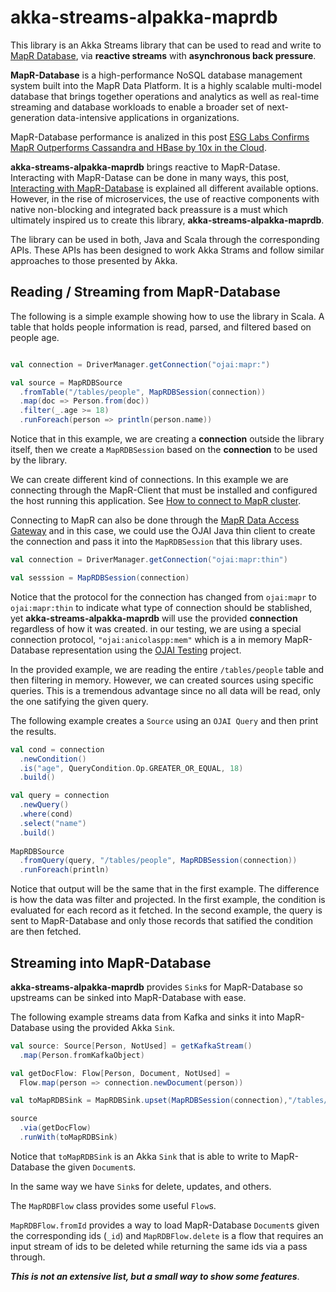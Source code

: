 # akka-streams-alpakka-maprdb

This library is an Akka Streams library that can be used to read and write to [MapR Database](https://mapr.com/products/mapr-database/), via **reactive streams** with **asynchronous back pressure**.

**MapR-Database** is a high-performance NoSQL database management system built into the MapR Data Platform. It is a highly scalable multi-model database that brings together operations and analytics as well as real-time streaming and database workloads to enable a broader set of next-generation data-intensive applications in organizations.

MapR-Database performance is analized in this post [ESG Labs Confirms MapR Outperforms Cassandra and HBase by 10x in the Cloud](https://mapr.com/company/press-releases/esg-labs-confirms-mapr-outperforms/).


**akka-streams-alpakka-maprdb** brings reactive to MapR-Datase. Interacting with MapR-Datase can be done in many ways, this post, [Interacting with MapR-Database](https://medium.com/hackernoon/interacting-with-mapr-db-58c4f482efa1) is explained all different available options. However, in the rise of microservices, the use of reactive components with native non-blocking and integrated back preassure is a must which ultimately inspired us to create this library, **akka-streams-alpakka-maprdb**.

The library can be used in both, Java and Scala through the corresponding APIs. These APIs has been designed to work Akka Strams and follow similar approaches to those presented by Akka. 

## Reading / Streaming from MapR-Database

The following is a simple example showing how to use the library in Scala. A table that holds people information is read, parsed, and filtered based on people age.

```scala

val connection = DriverManager.getConnection("ojai:mapr:")

val source = MapRDBSource
  .fromTable("/tables/people", MapRDBSession(connection))
  .map(doc => Person.from(doc))
  .filter(_.age >= 18)
  .runForeach(person => println(person.name))
```

Notice that in this example, we are creating a **connection** outside the library itself, then we create a `MapRDBSession` based on the **connection** to be used by the library. 

We can create different kind of connections. In this example we are connecting through the MapR-Client that must be installed and configured the host running this application. See [How to connect to MapR cluster](https://mapr.com/docs/61/MapROverview/establishing_connections_to_mapr_clusters.html).

Connecting to MapR can also be done through the [MapR Data Access Gateway](https://mapr.com/docs/61/MapROverview/MapRDataAccessGateway.html?hl=data%2Caccess%2Cgateway) and in this case, we could use the OJAI Java thin client to create the connection and pass it into the `MapRDBSession` that this library uses. 

```scala
val connection = DriverManager.getConnection("ojai:mapr:thin")

val sesssion = MapRDBSession(connection)
```
Notice that the protocol for the connection has changed from `ojai:mapr` to `ojai:mapr:thin` to indicate what type of connection should be stablished, yet **akka-streams-alpakka-maprdb** will use the provided **connection** regardless of how it was created. in our testing, we are using a special connection protocol, `"ojai:anicolaspp:mem"` which is a in memory MapR-Database representation using the [OJAI Testing](https://github.com/anicolaspp/ojai-testing) project.

In the provided example, we are reading the entire `/tables/people` table and then filtering in memory. However, we can created sources using specific queries. This is a tremendous advantage since no all data will be read, only the one satifying the given query. 

The following example creates a `Source` using an `OJAI Query` and then print the results.

```scala
val cond = connection
  .newCondition()
  .is("age", QueryCondition.Op.GREATER_OR_EQUAL, 18)
  .build()

val query = connection
  .newQuery()
  .where(cond)
  .select("name")
  .build()
  
MapRDBSource
  .fromQuery(query, "/tables/people", MapRDBSession(connection))
  .runForeach(println)
```
Notice that output will be the same that in the first example. The difference is how the data was filter and projected. In the first example, the condition is evaluated for each record as it fetched. In the second example, the query is sent to MapR-Database and only those records that satified the condition are then fetched. 

## Streaming into MapR-Database

**akka-streams-alpakka-maprdb** provides `Sink`s for MapR-Database so upstreams can be sinked into MapR-Database with ease.

The following example streams data from Kafka and sinks it into MapR-Database using the provided Akka `Sink`.

```scala
val source: Source[Person, NotUsed] = getKafkaStream()
  .map(Person.fromKafkaObject)

val getDocFlow: Flow[Person, Document, NotUsed] = 
  Flow.map(person => connection.newDocument(person))

val toMapRDBSink = MapRDBSink.upset(MapRDBSession(connection),"/tables/people", 10)

source
  .via(getDocFlow)
  .runWith(toMapRDBSink)
```
Notice that `toMapRDBSink` is an Akka `Sink` that is able to write to MapR-Database the given `Document`s.

In the same way we have `Sink`s for delete, updates, and others. 

The `MapRDBFlow` class provides some useful `Flow`s. 

`MapRDBFlow.fromId` provides a way to load MapR-Database `Document`s given the corresponding ids (`_id`) and `MapRDBFlow.delete` is a flow that requires an input stream of ids to be deleted while returning the same ids via a pass through. 

***This is not an extensive list, but a small way to show some features***.

